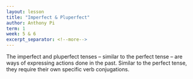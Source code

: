 ```yaml
---
layout: lesson
title: "Imperfect & Pluperfect"
author: Anthony Pi
term: 1
week: 5 & 6
excerpt_separator: <!--more-->
---
```

The imperfect and pluperfect tenses – similar to the perfect tense – are ways of expressing actions done in the past. <!--more--> Similar to the perfect tense, they require their own specific verb conjugations.
